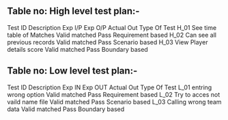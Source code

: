 ## Table no: High level test plan:-


Test ID 	Description	                   Exp I/P	Exp O/P	 Actual Out	Type Of Test
H_01	See time table of Matches	Valid	matched 	Pass	 Requirement based
H_02	Can see all previous records	Valid	matched	 Pass	 Scenario based
H_03	View Player details score	Valid	matched	      Pass   	Boundary based

## Table no: Low level test plan:-

Test ID	Description	                                Exp IN	   Exp OUT	Actual Out	Type Of Test
L_01	entring wrong option             	  Valid	       matched	   Pass	Requirement based
L_02	Try to acces not vaild name file   Valid	  matched	   Pass 	Scenario based
L_03	Calling wrong team data            	Valid	    matched	     Pass	  Boundary based



